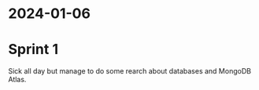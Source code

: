 # 2024-01-06

# Sprint 1

Sick all day but manage to do some rearch about databases and MongoDB Atlas.
